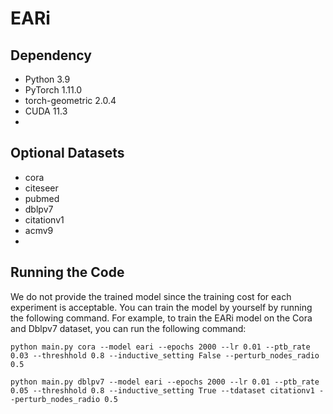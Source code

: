 # EARi

## Dependency
- Python 3.9
- PyTorch 1.11.0
- torch-geometric 2.0.4
- CUDA 11.3
- 
## Optional Datasets
- cora 
- citeseer 
- pubmed
- dblpv7 
- citationv1 
- acmv9
- 
## Running the Code
We do not provide the trained model since the training cost for each experiment is acceptable. You can train the model by yourself by running the following command.
For example, to train the EARi model on the Cora and Dblpv7 dataset, you can run the following command:
```
python main.py cora --model eari --epochs 2000 --lr 0.01 --ptb_rate 0.03 --threshhold 0.8 --inductive_setting False --perturb_nodes_radio 0.5

python main.py dblpv7 --model eari --epochs 2000 --lr 0.01 --ptb_rate 0.05 --threshhold 0.8 --inductive_setting True --tdataset citationv1 --perturb_nodes_radio 0.5

```
